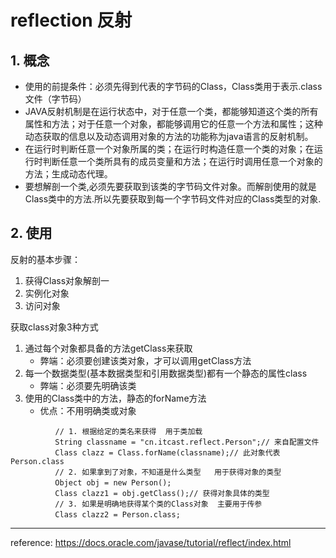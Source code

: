 # reflection 反射

## 1. 概念
* 使用的前提条件：必须先得到代表的字节码的Class，Class类用于表示.class文件（字节码）
* JAVA反射机制是在运行状态中，对于任意一个类，都能够知道这个类的所有属性和方法；对于任意一个对象，都能够调用它的任意一个方法和属性；这种动态获取的信息以及动态调用对象的方法的功能称为java语言的反射机制。
* 在运行时判断任意一个对象所属的类；在运行时构造任意一个类的对象；在运行时判断任意一个类所具有的成员变量和方法；在运行时调用任意一个对象的方法；生成动态代理。
* 要想解剖一个类,必须先要获取到该类的字节码文件对象。而解剖使用的就是Class类中的方法.所以先要获取到每一个字节码文件对应的Class类型的对象.

## 2. 使用
反射的基本步骤：
1. 获得Class对象解剖一
2. 实例化对象
3. 访问对象

获取class对象3种方式
1. 通过每个对象都具备的方法getClass来获取
    * 弊端：必须要创建该类对象，才可以调用getClass方法
2. 每一个数据类型(基本数据类型和引用数据类型)都有一个静态的属性class
    * 弊端：必须要先明确该类
3. 使用的Class类中的方法，静态的forName方法
    * 优点：不用明确类或对象
```text
          // 1. 根据给定的类名来获得  用于类加载
　　　　　　String classname = "cn.itcast.reflect.Person";// 来自配置文件
　　　　　　Class clazz = Class.forName(classname);// 此对象代表Person.class
　　　　　　// 2. 如果拿到了对象，不知道是什么类型   用于获得对象的类型
　　　　　　Object obj = new Person();
　　　　　　Class clazz1 = obj.getClass();// 获得对象具体的类型
　　　　　　// 3. 如果是明确地获得某个类的Class对象  主要用于传参
　　　　　　Class clazz2 = Person.class;
```



***
reference: https://docs.oracle.com/javase/tutorial/reflect/index.html